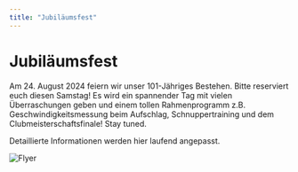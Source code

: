 ```yaml
---
title: "Jubiläumsfest"
---
```


# Jubiläumsfest

Am 24. August 2024 feiern wir unser 101-Jähriges Bestehen. Bitte reserviert euch diesen Samstag! Es wird ein spannender Tag mit vielen Überraschungen geben und einem tollen Rahmenprogramm z.B. Geschwindigkeitsmessung beim Aufschlag, Schnuppertraining und dem Clubmeisterschaftsfinale! Stay tuned.

Detaillierte Informationen werden hier laufend angepasst.

![Flyer](/img/events/flyerjubilaeum.png)
